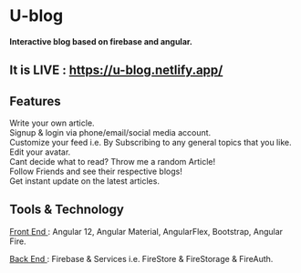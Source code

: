 # U-blog 
#### Interactive blog based on firebase and angular.
## It is LIVE : https://u-blog.netlify.app/






## Features

 Write your own article.  <br>
 Signup & login via phone/email/social media account. <br>
 Customize your feed i.e. By Subscribing to any general topics that you like. <br>
 Edit your avatar. <br>
 Cant decide what to read? Throw me a random Article! <br>
 Follow Friends and see their respective blogs! <br>
 Get instant update on the latest articles. <br>




## Tools & Technology

 <ins> Front End </ins> :
 Angular 12,
 Angular Material,
 AngularFlex,
 Bootstrap,
 Angular Fire.


 <ins> Back End </ins> :
 Firebase & Services i.e. FireStore & FireStorage & FireAuth.
 
 
 
 
 
 
